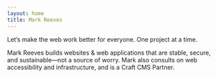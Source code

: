 ```yaml
---
layout: home
title: Mark Reeves
---
```

Let&rsquo;s make the web work better for everyone. One project at a&nbsp;time.

Mark Reeves builds websites & web applications that are stable, secure, and sustainable&mdash;not a source of worry. Mark also consults on web accessibility and infrastructure, and is a Craft&nbsp;CMS&nbsp;Partner.